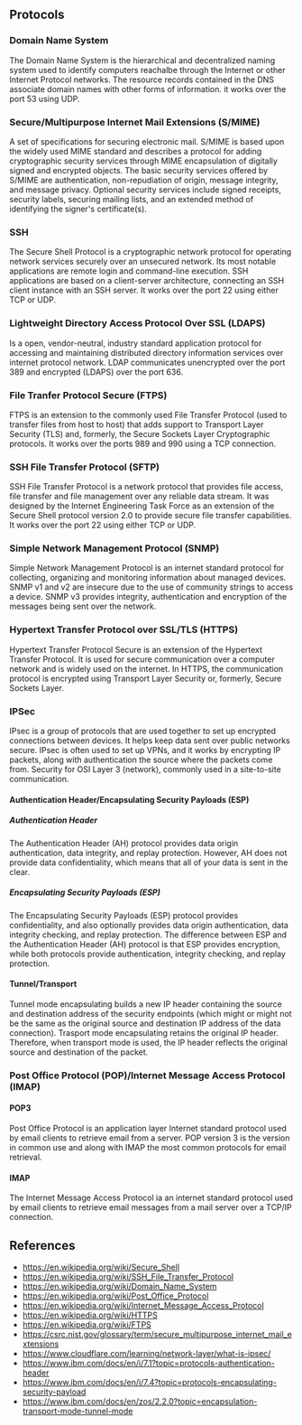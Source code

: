 ## Protocols
### Domain Name System
The Domain Name System is the hierarchical and decentralized naming system used to identify computers reachalbe through the Internet or other Internet Protocol networks. The resource records contained in the DNS associate domain names with other forms of information. it works over the port 53 using UDP.
### Secure/Multipurpose Internet Mail Extensions (S/MIME)
A set of specifications for securing electronic mail. S/MIME is based upon the widely used MIME standard and describes a protocol for adding cryptographic security services through MIME encapsulation of digitally signed and encrypted objects. The basic security services offered by S/MIME are authentication, non-repudiation of origin, message integrity, and message privacy. Optional security services include signed receipts, security labels, securing mailing lists, and an extended method of identifying the signer's certificate(s). 
### SSH
The Secure Shell Protocol is a cryptographic network protocol for operating network services securely over an unsecured network. Its most notable applications are remote login and command-line execution. SSH applications are based on a client-server architecture, connecting an SSH client instance with an SSH server. It works over the port 22 using either TCP or UDP.
### Lightweight Directory Access Protocol Over SSL (LDAPS)
Is a open, vendor-neutral, industry standard application protocol for accessing and maintaining distributed directory information services over internet protocol network. LDAP communicates unencrypted over the port 389 and encrypted (LDAPS) over the port 636.
### File Tranfer Protocol Secure (FTPS)
FTPS is an extension to the commonly used File Transfer Protocol (used to transfer files from host to host) that adds support to Transport Layer Security (TLS) and, formerly, the Secure Sockets Layer Cryptographic protocols. It works over the ports 989 and 990 using a TCP connection.
### SSH File Transfer Protocol (SFTP)
SSH File Transfer Protocol is a network protocol that provides file access, file transfer and file management over any reliable data stream. It was designed by the Internet Engineering Task Force as an extension of the Secure Shell protocol version 2.0 to provide secure file transfer capabilities. It works over the port 22 using either TCP or UDP.
### Simple Network Management Protocol (SNMP)
Simple Network Management Protocol is an internet standard protocol for collecting, organizing and monitoring information about managed devices. SNMP v1 and v2 are insecure due to the use of community strings to access a device. SNMP v3 provides integrity, authentication and encryption of the messages being sent over the network.
### Hypertext Transfer Protocol over SSL/TLS (HTTPS)
Hypertext Transfer Protocol Secure is an extension of the Hypertext Transfer Protocol. It is used for secure communication over a computer network and is widely used on the internet. In HTTPS, the communication protocol is encrypted using Transport Layer Security or, formerly, Secure Sockets Layer.
### IPSec
IPsec is a group of protocols that are used together to set up encrypted connections between devices. It helps keep data sent over public networks secure. IPsec is often used to set up VPNs, and it works by encrypting IP packets, along with authentication the source where the packets come from. Security for OSI Layer 3 (network), commonly used in a site-to-site communication.
#### Authentication Header/Encapsulating Security Payloads (ESP)
##### Authentication Header
The Authentication Header (AH) protocol provides data origin authentication, data integrity, and replay protection. However, AH does not provide data confidentiality, which means that all of your data is sent in the clear.
##### Encapsulating Security Payloads (ESP)
The Encapsulating Security Payloads (ESP) protocol provides confidentiality, and also optionally provides data origin authentication, data integrity checking, and replay protection. The difference between ESP and the Authentication Header (AH) protocol is that ESP provides encryption, while both protocols provide authentication, integrity checking, and replay protection.
#### Tunnel/Transport
Tunnel mode encapsulating builds a new IP header containing the source and destination address of the security endpoints (which might or might not be the same as the original source and destination IP address of the data connection). Trasport mode encapsulating retains the original IP header. Therefore, when transport mode is used, the IP header reflects the original source and destination of the packet. 
### Post Office Protocol (POP)/Internet Message Access Protocol (IMAP)
#### POP3
Post Office Protocol is an application layer Internet standard protocol used by email clients to retrieve email from a server. POP version 3 is the version in common use and along with IMAP the most common protocols for email retrieval.
#### IMAP
The Internet Message Access Protocol ia an internet standard protocol used by email clients to retrieve email messages from a mail server over a TCP/IP connection.

## References
- https://en.wikipedia.org/wiki/Secure_Shell
- https://en.wikipedia.org/wiki/SSH_File_Transfer_Protocol
- https://en.wikipedia.org/wiki/Domain_Name_System
- https://en.wikipedia.org/wiki/Post_Office_Protocol
- https://en.wikipedia.org/wiki/Internet_Message_Access_Protocol
- https://en.wikipedia.org/wiki/HTTPS
- https://en.wikipedia.org/wiki/FTPS
- https://csrc.nist.gov/glossary/term/secure_multipurpose_internet_mail_extensions
- https://www.cloudflare.com/learning/network-layer/what-is-ipsec/
- https://www.ibm.com/docs/en/i/7.1?topic=protocols-authentication-header
- https://www.ibm.com/docs/en/i/7.4?topic=protocols-encapsulating-security-payload
- https://www.ibm.com/docs/en/zos/2.2.0?topic=encapsulation-transport-mode-tunnel-mode
